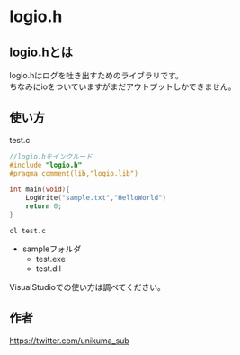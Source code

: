 # logio.h

## logio.hとは
logio.hはログを吐き出すためのライブラリです。<br>
ちなみにioをついていますがまだアウトプットしかできません。

## 使い方
test.c
```c
//logio.hをインクルード
#include "logio.h"
#pragma comment(lib,"logio.lib")

int main(void){
    LogWrite("sample.txt","HelloWorld")
    return 0;
}
```
```
cl test.c
```
* sampleフォルダ
    * test.exe
    * test.dll

VisualStudioでの使い方は調べてください。

## 作者
https://twitter.com/unikuma_sub
